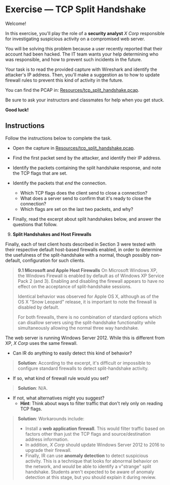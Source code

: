 # Exercise — TCP Split Handshake

Welcome!

In this exercise, you'll play the role of a **security analyst** _X Corp_ responsible for investigating suspicious activity on a compromised web server.

You will be solving this problem because a user recently reported that their account had been hacked. The IT team wants your help determining who was responsible, and how to prevent such incidents in the future.

Your task is to read the provided capture with Wireshark and identify the attacker's IP address. Then, you'll make a suggestion as to how to update firewall rules to prevent this kind of activity in the future.

You can find the PCAP in: [Resources/tcp_split_handshake.pcap](Resources/tcp_split_handshake.pcap).

Be sure to ask your instructors and classmates for help when you get stuck.

**Good luck!**

## Instructions
Follow the instructions below to complete the task.
- Open the capture in [Resources/tcp_split_handshake.pcap](Resources/tcp_split_handshake.pcap).

- Find the first packet send by the attacker, and identify their IP address.

- Identify the packets containing the split handshake response, and note the TCP flags that are set.

- Identify the packets that _end_ the connection.
  - Which TCP flags does the client send to close a connection?
  - What does a server send to confirm that it's ready to close the connection?
  - Which flags are set on the last two packets, and why?

- Finally, read the excerpt about split handshakes below, and answer the questions that follow.

 9. **Split Handshakes and Host Firewalls**

 Finally, each of test client hosts described in Section 3 were tested with their respective default host-based firewalls enabled, in order to determine the usefulness of the split-handshake with a normal, though possibly non-default, configuration for such clients.

  > **9.1 Microsoft and Apple Host Firewalls**
  > On Microsoft Windows XP, the Windows Firewall is enabled by default as of Windows XP Service Pack 2 (and 3). Enabling and disabling the firewall appears to have no effect on the acceptance of split-handshake sessions.
  >
  > Identical behavior was observed for Apple OS X, although as of the OS X "Snow Leopard" release, it is important to note the firewall is disabled by default.
  >
  > For both firewalls, there is no combination of standard options which can disallow servers using the split-handshake functionality while simultaneously allowing the normal three way handshake.

The web server is running Windows Server 2012. While this is different from XP, _X Corp_ uses the same firewall.
- Can IR do anything to easily detect this kind of behavior?
> **Solution**: According to the excerpt, it's difficult or impossible to configure standard firewalls to detect split-handshake activity.

- If so, what kind of firewall rule would you set?
> **Solution**: N/A.

- If not, what alternatives might you suggest?
  - **Hint**: Think about ways to filter traffic that don't rely only on reading TCP flags.
> **Solution**: Workarounds include:
>   - Install a **web application firewall**. This would filter traffic based on factors other than just the TCP flags and source/destination address information.
>   - In addition, _X Corp_ should update Windows Server 2012 to 2016 to upgrade their firewall.
>   - Finally, IR can use **anomaly detection** to detect suspicious activity. This is a technique that looks for abnormal behavior on the network, and _would_ be able to identify a v"strange" split handshake.
> Students aren't expected to be aware of anomaly detection at this stage, but you should explain it during review.
